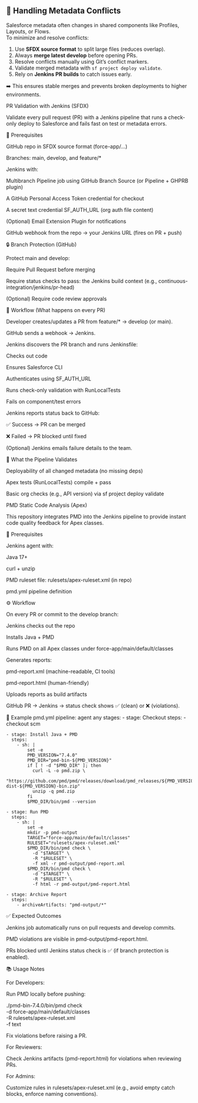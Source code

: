 ## 🔀 Handling Metadata Conflicts

Salesforce metadata often changes in shared components like Profiles, Layouts, or Flows.  
To minimize and resolve conflicts:

1. Use **SFDX source format** to split large files (reduces overlap).  
2. Always **merge latest develop** before opening PRs.  
3. Resolve conflicts manually using Git’s conflict markers.  
4. Validate merged metadata with `sf project deploy validate`.  
5. Rely on **Jenkins PR builds** to catch issues early.  

➡️ This ensures stable merges and prevents broken deployments to higher environments.


PR Validation with Jenkins (SFDX)

Validate every pull request (PR) with a Jenkins pipeline that runs a check-only deploy to Salesforce and fails fast on test or metadata errors.

🧰 Prerequisites

GitHub repo in SFDX source format (force-app/...)

Branches: main, develop, and feature/*

Jenkins with:

Multibranch Pipeline job using GitHub Branch Source (or Pipeline + GHPRB plugin)

A GitHub Personal Access Token credential for checkout

A secret text credential SF_AUTH_URL (org auth file content)

(Optional) Email Extension Plugin for notifications

GitHub webhook from the repo → your Jenkins URL (fires on PR + push)

🔒 Branch Protection (GitHub)

Protect main and develop:

Require Pull Request before merging

Require status checks to pass: the Jenkins build context (e.g., continuous-integration/jenkins/pr-head)

(Optional) Require code review approvals

🔁 Workflow (What happens on every PR)

Developer creates/updates a PR from feature/* → develop (or main).

GitHub sends a webhook → Jenkins.

Jenkins discovers the PR branch and runs Jenkinsfile:

Checks out code

Ensures Salesforce CLI

Authenticates using SF_AUTH_URL

Runs check-only validation with RunLocalTests

Fails on component/test errors

Jenkins reports status back to GitHub:

✅ Success → PR can be merged

❌ Failed → PR blocked until fixed

(Optional) Jenkins emails failure details to the team.

🧪 What the Pipeline Validates

Deployability of all changed metadata (no missing deps)

Apex tests (RunLocalTests) compile + pass

Basic org checks (e.g., API version) via sf project deploy validate


PMD Static Code Analysis (Apex)

This repository integrates PMD into the Jenkins pipeline to provide instant code quality feedback for Apex classes.

🧰 Prerequisites

Jenkins agent with:

Java 17+

curl + unzip



PMD ruleset file: rulesets/apex-ruleset.xml (in repo)

pmd.yml pipeline definition

⚙️ Workflow

On every PR or commit to the develop branch:

Jenkins checks out the repo

Installs Java + PMD

Runs PMD on all Apex classes under force-app/main/default/classes

Generates reports:

pmd-report.xml (machine-readable, CI tools)

pmd-report.html (human-friendly)

Uploads reports as build artifacts

GitHub PR → Jenkins → status check shows ✅ (clean) or ❌ (violations).

📄 Example pmd.yml
pipeline:
  agent any
  stages:
    - stage: Checkout
      steps:
        - checkout scm

    - stage: Install Java + PMD
      steps:
        - sh: |
            set -e
            PMD_VERSION="7.4.0"
            PMD_DIR="pmd-bin-${PMD_VERSION}"
            if [ ! -d "$PMD_DIR" ]; then
              curl -L -o pmd.zip \
                "https://github.com/pmd/pmd/releases/download/pmd_releases/${PMD_VERSION}/pmd-dist-${PMD_VERSION}-bin.zip"
              unzip -q pmd.zip
            fi
            $PMD_DIR/bin/pmd --version

    - stage: Run PMD
      steps:
        - sh: |
            set -e
            mkdir -p pmd-output
            TARGET="force-app/main/default/classes"
            RULESET="rulesets/apex-ruleset.xml"
            $PMD_DIR/bin/pmd check \
              -d "$TARGET" \
              -R "$RULESET" \
              -f xml -r pmd-output/pmd-report.xml
            $PMD_DIR/bin/pmd check \
              -d "$TARGET" \
              -R "$RULESET" \
              -f html -r pmd-output/pmd-report.html

    - stage: Archive Report
      steps:
        - archiveArtifacts: "pmd-output/*"

✅ Expected Outcomes

Jenkins job automatically runs on pull requests and develop commits.

PMD violations are visible in pmd-output/pmd-report.html.

PRs blocked until Jenkins status check is ✅ (if branch protection is enabled).

📚 Usage Notes

For Developers:

Run PMD locally before pushing:

./pmd-bin-7.4.0/bin/pmd check \
  -d force-app/main/default/classes \
  -R rulesets/apex-ruleset.xml \
  -f text


Fix violations before raising a PR.

For Reviewers:

Check Jenkins artifacts (pmd-report.html) for violations when reviewing PRs.

For Admins:

Customize rules in rulesets/apex-ruleset.xml (e.g., avoid empty catch blocks, enforce naming conventions).
